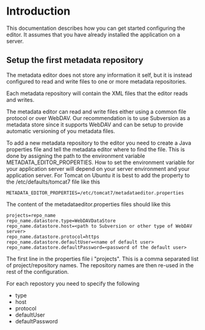 # Introduction

This documentation describes how you can get started configuring the editor. It assumes that you have already installed the application on a server.

## Setup the first metadata repository

The metadata editor does not store any information it self, but it is instead configured to read and write files to one or more metadata repositories.

Each metadata repository will contain the XML files that the editor reads and writes. 

The metadata editor can read and write files either using a common file protocol or over WebDAV. Our recommendation is to use Subversion as a metadata store since it supports WebDAV and can be setup to provide automatic versioning of you metadata files.

To add a new metadata repository to the editor you need to create a Java properties file and tell the metadata editor where to find the file. This is done by assigning the path to the environment variable METADATA_EDITOR_PROPERTIES. How to set the environment variable for your application server will depend on your server environment and your application server. For Tomcat on Ubuntu it is best to add the property to the /etc/defaults/tomcat7 file like this

    METADATA_EDITOR_PROPERTIES=/etc/tomcat7/metadataeditor.properties

The content of the metadataeditor.properties files should like this

    projects=repo_name
    repo_name.datastore.type=WebDAVDataStore
    repo_name.datastore.host=<path to Subversion or other type of WebDAV server>
    repo_name.datastore.protocol=https
    repo_name.datastore.defaultUser=<name of default user>
    repo_name.datastore.defaultPassword=<password of the default user>

The first line in the properties file i "projects". This is a comma separated list of project/repository names. The repository names are then re-used in the rest of the configuration.

For each repostory you need to specify the following

  * type
  * host
  * protocol
  * defaultUser
  * defaultPassword

